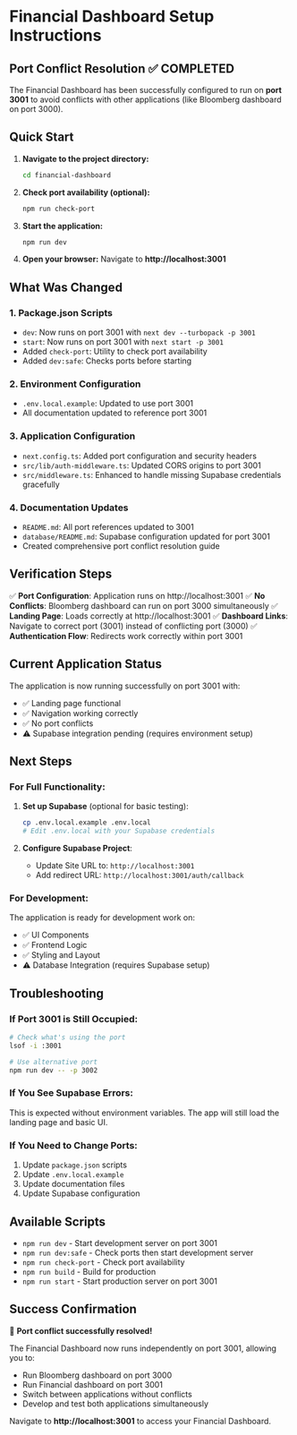# Financial Dashboard Setup Instructions

## Port Conflict Resolution ✅ COMPLETED

The Financial Dashboard has been successfully configured to run on **port 3001** to avoid conflicts with other applications (like Bloomberg dashboard on port 3000).

## Quick Start

1. **Navigate to the project directory:**
   ```bash
   cd financial-dashboard
   ```

2. **Check port availability (optional):**
   ```bash
   npm run check-port
   ```

3. **Start the application:**
   ```bash
   npm run dev
   ```

4. **Open your browser:**
   Navigate to **http://localhost:3001**

## What Was Changed

### 1. Package.json Scripts
- `dev`: Now runs on port 3001 with `next dev --turbopack -p 3001`
- `start`: Now runs on port 3001 with `next start -p 3001`
- Added `check-port`: Utility to check port availability
- Added `dev:safe`: Checks ports before starting

### 2. Environment Configuration
- `.env.local.example`: Updated to use port 3001
- All documentation updated to reference port 3001

### 3. Application Configuration
- `next.config.ts`: Added port configuration and security headers
- `src/lib/auth-middleware.ts`: Updated CORS origins to port 3001
- `src/middleware.ts`: Enhanced to handle missing Supabase credentials gracefully

### 4. Documentation Updates
- `README.md`: All port references updated to 3001
- `database/README.md`: Supabase configuration updated for port 3001
- Created comprehensive port conflict resolution guide

## Verification Steps

✅ **Port Configuration**: Application runs on http://localhost:3001
✅ **No Conflicts**: Bloomberg dashboard can run on port 3000 simultaneously
✅ **Landing Page**: Loads correctly at http://localhost:3001
✅ **Dashboard Links**: Navigate to correct port (3001) instead of conflicting port (3000)
✅ **Authentication Flow**: Redirects work correctly within port 3001

## Current Application Status

The application is now running successfully on port 3001 with:
- ✅ Landing page functional
- ✅ Navigation working correctly
- ✅ No port conflicts
- ⚠️ Supabase integration pending (requires environment setup)

## Next Steps

### For Full Functionality:

1. **Set up Supabase** (optional for basic testing):
   ```bash
   cp .env.local.example .env.local
   # Edit .env.local with your Supabase credentials
   ```

2. **Configure Supabase Project**:
   - Update Site URL to: `http://localhost:3001`
   - Add redirect URL: `http://localhost:3001/auth/callback`

### For Development:

The application is ready for development work on:
- ✅ UI Components
- ✅ Frontend Logic  
- ✅ Styling and Layout
- ⚠️ Database Integration (requires Supabase setup)

## Troubleshooting

### If Port 3001 is Still Occupied:
```bash
# Check what's using the port
lsof -i :3001

# Use alternative port
npm run dev -- -p 3002
```

### If You See Supabase Errors:
This is expected without environment variables. The app will still load the landing page and basic UI.

### If You Need to Change Ports:
1. Update `package.json` scripts
2. Update `.env.local.example`
3. Update documentation files
4. Update Supabase configuration

## Available Scripts

- `npm run dev` - Start development server on port 3001
- `npm run dev:safe` - Check ports then start development server
- `npm run check-port` - Check port availability
- `npm run build` - Build for production
- `npm run start` - Start production server on port 3001

## Success Confirmation

🎉 **Port conflict successfully resolved!**

The Financial Dashboard now runs independently on port 3001, allowing you to:
- Run Bloomberg dashboard on port 3000
- Run Financial dashboard on port 3001
- Switch between applications without conflicts
- Develop and test both applications simultaneously

Navigate to **http://localhost:3001** to access your Financial Dashboard.
